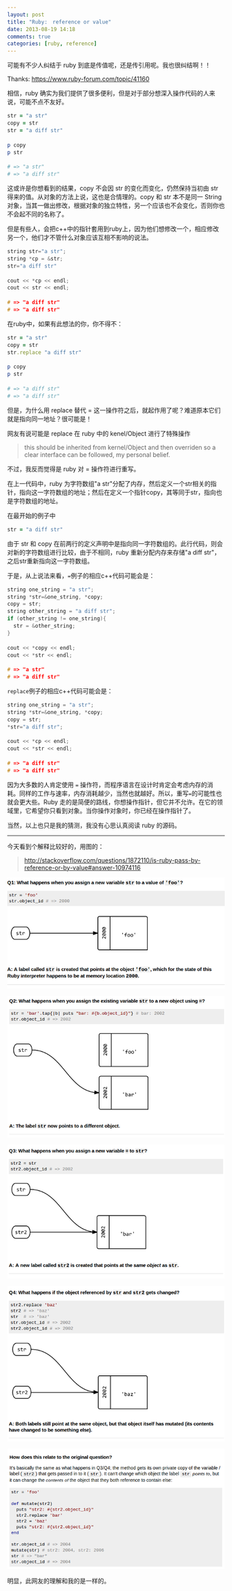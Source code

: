 ```yaml
---
layout: post
title: "Ruby:　reference or value"
date: 2013-08-19 14:18
comments: true
categories: [ruby, reference]
---
```


可能有不少人纠结于 ruby 到底是传值呢，还是传引用呢。我也很纠结啊！！

Thanks: https://www.ruby-forum.com/topic/41160

相信，ruby 确实为我们提供了很多便利，但是对于部分想深入操作代码的人来说，可能不点不友好。

```ruby
str = "a str"
copy = str
str = "a diff str"

p copy
p str

# => "a str"
# => "a diff str"
```

这或许是你想看到的结果，copy 不会因 str 的变化而变化，仍然保持当初由 str 得来的值。从对象的方法上说，这也是合情理的。copy 和 str 本不是同一 String 对象，当其一做出修改，根据对象的独立特性，另一个应该也不会变化，否则你也不会起不同的名称了。

但是有些人，会把c++中的指针套用到ruby上，因为他们想修改一个，相应修改另一个，他们才不管什么对象应该互相不影响的说法。

```c
string str="a str";
string *cp = &str;
str="a diff str"

cout << *cp << endl;
cout << str << endl;

# => "a diff str"
# => "a diff str"
```

在ruby中，如果有此想法的你，你不得不：

```ruby
str = "a str"
copy = str
str.replace "a diff str"

p copy
p str

# => "a diff str"
# => "a diff str"
```

但是，为什么用 replace 替代 = 这一操作符之后，就起作用了呢？难道原本它们就是指向同一地址？很可能是！

网友有说可能是 replace 在 ruby 中的 kenel/Object 进行了特殊操作

> this should be inherited from kernel/Object and then overriden
so a clear interface can be followed, my personal belief.

不过，我反而觉得是 ruby 对 = 操作符进行重写。

在上一代码中，ruby 为字符数组"a str"分配了内存，然后定义一个str相关的指针，指向这一字符数组的地址；然后在定义一个指针copy，其等同于str，指向也是字符数组的地址。

在最开始的例子中

```ruby
str = "a diff str"
```

由于 str 和 copy 在前两行的定义声明中是指向同一字符数组的。此行代码，则会对新的字符数组进行比较，由于不相同，ruby 重新分配内存来存储"a diff str"，之后str重新指向这一字符数组。

于是，从上说法来看，`=`例子的相应c++代码可能会是：

```c
string one_string = "a str";
string *str=&one_string, *copy;
copy = str;
string other_string = "a diff str";
if (other_string != one_string){
  str = &other_string;
}

cout << *copy << endl;
cout << *str << endl;

# => "a str"
# => "a diff str"
```

`replace`例子的相应c++代码可能会是：

```c
string one_string = "a str";
string *str=&one_string, *copy;
copy = str;
*str="a diff str";

cout << *cp << endl;
cout << *str << endl;

# => "a diff str"
# => "a diff str"
```

因为大多数的人肯定使用 `=` 操作符，而程序语言在设计时肯定会考虑内存的消耗。同样的工作与速率，内存消耗越少，当然也就越好。所以，重写`=`的可能性也就会更大些。Ruby 走的是简便的路线，你想操作指针，但它并不允许。在它的领域里，它希望你只看到对象。当你操作对象时，你已经在操作指针了。

当然，以上也只是我的猜测，我没有心思认真阅读 ruby 的源码。

---

今天看到个解释比较好的，用图的：

> http://stackoverflow.com/questions/1872110/is-ruby-pass-by-reference-or-by-value#answer-10974116 

![2013-08-22 09:19:31的屏幕截图.png](/images/photo/2013-08-22_09_19_31%E7%9A%84%E5%B1%8F%E5%B9%95%E6%88%AA%E5%9B%BE.png)

![2013-08-22 09:19:50的屏幕截图.png](/images/photo/2013-08-22_09_19_50%E7%9A%84%E5%B1%8F%E5%B9%95%E6%88%AA%E5%9B%BE.png)

![2013-08-22 09:20:12的屏幕截图.png](/images/photo/2013-08-22_09_20_12%E7%9A%84%E5%B1%8F%E5%B9%95%E6%88%AA%E5%9B%BE.png)

![2013-08-22 09:20:28的屏幕截图.png](/images/photo/2013-08-22_09_20_28%E7%9A%84%E5%B1%8F%E5%B9%95%E6%88%AA%E5%9B%BE.png)

![2013-08-22 09:20:46的屏幕截图.png](/images/photo/2013-08-22_09_20_46%E7%9A%84%E5%B1%8F%E5%B9%95%E6%88%AA%E5%9B%BE.png)

明显，此网友的理解和我的是一样的。